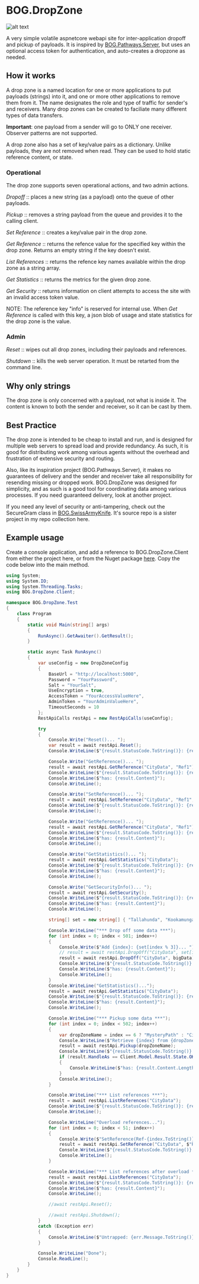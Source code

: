 # BOG.DropZone
![alt text](https://github.com/rambotech/BOG.DropZone/blob/master/assets/DropZone.png "They just keep coming and going, and going and coming!")

A very simple volatile aspnetcore webapi site for inter-application dropoff and pickup of payloads.  It is inspired by [BOG.Pathways.Server](https://github.com/rambotech/BOG.Pathways.Server), but uses an optional access token for authentication, and auto-creates a dropzone as needed.

## How it works
A drop zone is a named location for one or more applications to put payloads (strings) into it, and one or more other applications to remove them from it.  The name designates the role and type of traffic for sender's and receivers.  Many drop zones can be created to faciliate many different types of data transfers.

**Important**: one payload from a sender will go to ONLY one receiver.  Observer patterns are not supported.

A drop zone also has a set of key/value pairs as a dictionary.  Unlike payloads, they are not removed when read.  They can be used to hold static reference content, or state.

### Operational

The drop zone supports seven operational actions, and two admin actions.

*Dropoff* :: places a new string (as a payload) onto the queue of other payloads.

*Pickup* :: removes a string payload from the queue and provides it to the calling client.

*Set Reference* :: creates a key/value pair in the drop zone.

*Get Reference* :: returns the refence value for the specified key within the drop zone.  Returns an empty string if the key doesn't exist.

*List References* :: returns the refence key names available within the drop zone as a string array.

*Get Statistics* :: returns the metrics for the given drop zone.

*Get Security* :: returns information on client attempts to access the site with an invalid access token value.

NOTE: The reference key "info" is reserved for internal use.  When *Get Reference* is called with this key, a json blob of usage and state statistics for the drop zone is the value.

### Admin
*Reset* :: wipes out all drop zones, including their payloads and references.

*Shutdown* :: kills the web server operation.  It must be retarted from the command line.

## Why only strings
The drop zone is only concerned with a payload, not what is inside it.  The content is known to both the sender and receiver, so it can be cast by them.

## Best Practice
The drop zone is intended to be cheap to install and run, and is designed for multiple web servers to spread load and provide redundancy.  As such, it is good for distributing work among various agents without the overhead and frustration of extensive security and routing.

Also, like its inspiration project (BOG.Pathways.Server), it makes no guarantees of delivery and the sender and receiver take all responsibility for resending missing or dropped work.  BOG.DropZone was designed for simplicity, and as such is a good tool for coordinating data among various processes.  If you need guaranteed delivery, look at another project.

If you need any level of security or anti-tampering, check out the SecureGram class in [BOG.SwissArmyKnife](https://www.nuget.org/packages/BOG.SwissArmyKnife/).  It's source repo is a sister project in my repo collection here.

## Example usage

Create a console application, and add a reference to BOG.DropZone.Client from either the project here, or from the Nuget package [here](https://www.nuget.org/packages/BOG.DropZone.Client/).  Copy the code below into the main method.

```C#
using System;
using System.IO;
using System.Threading.Tasks;
using BOG.DropZone.Client;

namespace BOG.DropZone.Test
{
    class Program
    {
        static void Main(string[] args)
        {
            RunAsync().GetAwaiter().GetResult();
        }

        static async Task RunAsync()
        {
            var useConfig = new DropZoneConfig
            {
                BaseUrl = "http://localhost:5000",
                Password = "YourPassword",
                Salt = "YourSalt",
                UseEncryption = true,
                AccessToken = "YourAccessValueHere",
                AdminToken = "YourAdminValueHere",
                TimeoutSeconds = 10
            };
            RestApiCalls restApi = new RestApiCalls(useConfig);

            try
            {
                Console.Write("Reset()... ");
                var result = await restApi.Reset();
                Console.WriteLine($"{result.StatusCode.ToString()}: {result.HandleAs.ToString()}");

                Console.Write("GetReference()... ");
                result = await restApi.GetReference("CityData", "Ref1");
                Console.WriteLine($"{result.StatusCode.ToString()}: {result.HandleAs.ToString()}");
                Console.WriteLine($"has: {result.Content}");
                Console.WriteLine();

                Console.Write("SetReference()... ");
                result = await restApi.SetReference("CityData", "Ref1", "test ref 1");
                Console.WriteLine($"{result.StatusCode.ToString()}: {result.HandleAs.ToString()}");
                Console.WriteLine();

                Console.Write("GetReference()... ");
                result = await restApi.GetReference("CityData", "Ref1");
                Console.WriteLine($"{result.StatusCode.ToString()}: {result.HandleAs.ToString()}");
                Console.WriteLine($"has: {result.Content}");
                Console.WriteLine();

                Console.Write("GetStatistics()... ");
                result = await restApi.GetStatistics("CityData");
                Console.WriteLine($"{result.StatusCode.ToString()}: {result.HandleAs.ToString()}");
                Console.WriteLine($"has: {result.Content}");
                Console.WriteLine();

                Console.Write("GetSecurityInfo()... ");
                result = await restApi.GetSecurity();
                Console.WriteLine($"{result.StatusCode.ToString()}: {result.HandleAs.ToString()}");
                Console.WriteLine($"has: {result.Content}");
                Console.WriteLine();

                string[] set = new string[] { "Tallahunda", "Kookamunga", "Whatever" };

                Console.WriteLine("*** Drop off some data ***");
                for (int index = 0; index < 501; index++)
                {
                    Console.Write($"Add {index}: {set[index % 3]}... ");
                    // result = await restApi.DropOff("CityData", set[index % 3]);
                    result = await restApi.DropOff("CityData", bigData);
                    Console.WriteLine($"{result.StatusCode.ToString()}: {result.HandleAs.ToString()}");
                    Console.WriteLine($"has: {result.Content}");
                    Console.WriteLine();
                }
                Console.WriteLine("GetStatistics()...");
                result = await restApi.GetStatistics("CityData");
                Console.WriteLine($"{result.StatusCode.ToString()}: {result.HandleAs.ToString()}");
                Console.WriteLine($"has: {result.Content}");
                Console.WriteLine();

                Console.WriteLine("*** Pickup some data ***");
                for (int index = 0; index < 502; index++)
                {
                    var dropZoneName = index == 6 ? "MysteryPath" : "CityData";
                    Console.WriteLine($"Retrieve {index} from {dropZoneName}: ");
                    result = await restApi.Pickup(dropZoneName);
                    Console.WriteLine($"{result.StatusCode.ToString()}: {result.HandleAs.ToString()}");
                    if (result.HandleAs == Client.Model.Result.State.OK)
                    {
                        Console.WriteLine($"has: {result.Content.Length}");
                    }
                    Console.WriteLine();
                }

                Console.WriteLine("*** List references ***");
                result = await restApi.ListReferences("CityData");
                Console.WriteLine($"{result.StatusCode.ToString()}: {result.HandleAs.ToString()}");
                Console.WriteLine();

                Console.WriteLine("Overload references...");
                for (int index = 0; index < 51; index++)
                {
                    Console.Write($"SetReference(Ref-{index.ToString()})... ");
                    result = await restApi.SetReference("CityData", $"Ref-{index.ToString()}", $"test ref {index}");
                    Console.WriteLine($"{result.StatusCode.ToString()}: {result.HandleAs.ToString()}");
                    Console.WriteLine();
                }

                Console.WriteLine("*** List references after overload ***");
                result = await restApi.ListReferences("CityData");
                Console.WriteLine($"{result.StatusCode.ToString()}: {result.HandleAs.ToString()}");
                Console.WriteLine($"has: {result.Content}");
                Console.WriteLine();

                //await restApi.Reset();

                //await restApi.Shutdown();
            }
            catch (Exception err)
            {
                Console.WriteLine($"Untrapped: {err.Message.ToString()}");
            }

            Console.WriteLine("Done");
            Console.ReadLine();
        }
    }
}
```
